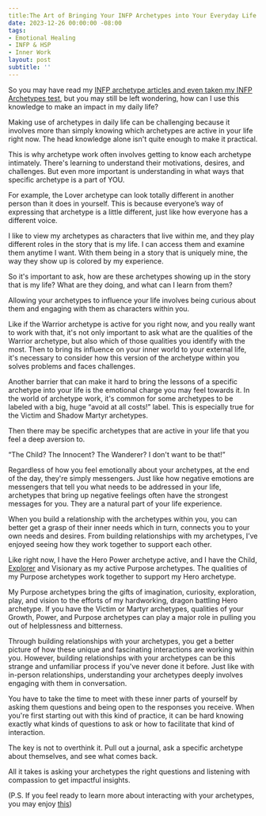 ```yaml
---
title:﻿The Art of Bringing Your INFP Archetypes into Your Everyday Life
date: 2023-12-26 00:00:00 -08:00
tags:
- Emotional Healing
- INFP & HSP
- Inner Work
layout: post
subtitle: ''
---
```


So you may have read my [INFP archetype articles and even taken my INFP Archetypes test](https://payhip.com/b/Di7wb), but you may still be left wondering, how can I use this knowledge to make an impact in my daily life?

Making use of archetypes in daily life can be challenging because it involves more than simply knowing which archetypes are active in your life right now. The head knowledge alone isn't quite enough to make it practical.

This is why archetype work often involves getting to know each archetype intimately. There's learning to understand their motivations, desires, and challenges. But even more important is understanding in what ways that specific archetype is a part of YOU.

For example, the Lover archetype can look totally different in another person than it does in yourself. This is because everyone’s way of expressing that archetype is a little different, just like how everyone has a different voice.

I like to view my archetypes as characters that live within me, and they play different roles in the story that is my life. I can access them and examine them anytime I want. With them being in a story that is uniquely mine, the way they show up is colored by my experience. 

So it's important to ask, how are these archetypes showing up in the story that is my life? What are they doing, and what can I learn from them?

Allowing your archetypes to influence your life involves being curious about them and engaging with them as characters within you.

Like if the Warrior archetype is active for you right now, and you really want to work with that, it's not only important to ask what are the qualities of the Warrior archetype, but also which of those qualities you identify with the most. Then to bring its influence on your inner world to your external life, it's necessary to consider how this version of the archetype within you solves problems and faces challenges.

Another barrier that can make it hard to bring the lessons of a specific archetype into your life is the emotional charge you may feel towards it. In the world of archetype work, it's common for some archetypes to be labeled with a big, huge “avoid at all costs!” label. This is especially true for the Victim and Shadow Martyr archetypes. 

Then there may be specific archetypes that are active in your life that you feel a deep aversion to.

“The Child? The Innocent? The Wanderer? I don't want to be that!”

Regardless of how you feel emotionally about your archetypes, at the end of the day, they're simply messengers. Just like how negative emotions are messengers that tell you what needs to be addressed in your life, archetypes that bring up negative feelings often have the strongest messages for you. They are a natural part of your life experience.

When you build a relationship with the archetypes within you, you can better get a grasp of their inner needs which in turn, connects you to your own needs and desires. From building relationships with my archetypes, I’ve enjoyed seeing how they work together to support each other. 

Like right now, I have the Hero Power archetype active, and I have the Child, [Explorer](https://arcadiapage.com/2023-10-31-Multipotentialite-You're-Not-As-Lost-As-You-Think/) and Visionary as my active Purpose archetypes.  The qualities of my Purpose archetypes work together to support my Hero archetype. 

My Purpose archetypes bring the gifts of imagination, curiosity, exploration, play, and vision to the efforts of my hardworking, dragon battling Hero archetype. If you have the Victim or Martyr archetypes, qualities of your Growth, Power, and Purpose archetypes can play a major role in pulling you out of helplessness and bitterness.

Through building relationships with your archetypes, you get a better picture of how these unique and fascinating interactions are working within you. However, building relationships with your archetypes can be this strange and unfamiliar process if you've never done it before. Just like with in-person relationships, understanding your archetypes deeply involves engaging with them in conversation. 

You have to take the time to meet with these inner parts of yourself by asking them questions and being open to the responses you receive. When you're first starting out with this kind of practice, it can be hard knowing exactly what kinds of questions to ask or how to facilitate that kind of interaction.

The key is not to overthink it. Pull out a journal, ask a specific archetype about themselves, and see what comes back. 

All it takes is asking your archetypes the right questions and listening with compassion to get impactful insights. 

(P.S. If you feel ready to learn more about interacting with your archetypes, you may enjoy [this](https://payhip.com/b/1q4ld))
